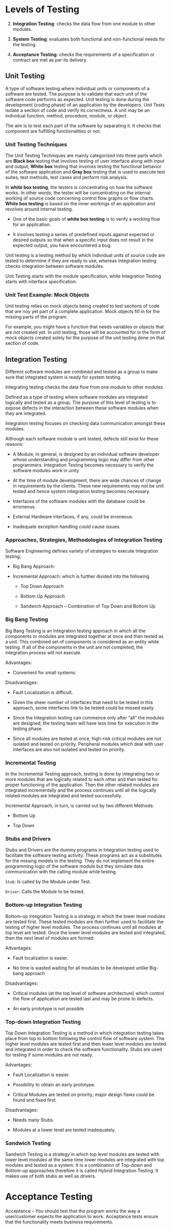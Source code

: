 # Levels of Testing



2. **Integration Testing**: checks the data flow from one module to other modules.

3. **System Testing**: evaluates both functional and non-functional needs for the testing.

4. **Acceptance Testing**: checks the requirements of a specification or contract are met as per its delivery.

## Unit Testing

A type of software testing where individual units or components of a software are tested. The purpose is to validate that each unit of the software code performs as expected. Unit testing is done during the development (coding phase) of an application by the developers. Unit Tests isolate a section of code and verify its correctness. A unit may be an individual function, method, procedure, module, or object.

The aim is to test each part of the software by separating it. It checks that component are fulfilling functionalities or not.

### Unit Testing Techniques

The Unit Testing Techniques are mainly categorized into three parts which are **Black box** testing that involves testing of user interface along with input and output, **White box** testing that involves testing the functional behavior of the software application and **Gray box** testing that is used to execute test suites, test methods, test cases and perform risk analysis.

In **white box testing**, the testers is concentrating on how the software works. In other words, the tester will be concentrating on the internal working of source code concerning control flow graphs or flow charts. **White box testing** is based on the inner workings of an application and revolves around internal testing. 

* One of the basic goals of **white box testing** is to verify a working flow for an application.

* It involves testing a series of predefined inputs against expected or desired outputs so that when a specific input does not result in the expected output, you have encountered a bug.

Unit testing is a testing method by which individual units of source code are tested to determine if they are ready to use, whereas Integration testing checks integration between software modules.

Unit Testing starts with the module specification, while Integration Testing starts with interface specification.

### Unit Test Example: Mock Objects

Unit testing relies on mock objects being created to test sections of code that are noy yet part of a complete application. Mock objects fill in for the missing parts of the program.

For example, you might have a function that needs variables or objects that are not created yet. In unit testing, those will be accounted for in the form of mock objects created solely for the purpose of the unit testing done on that section of code.

## Integration Testing

Different software modules are combined and tested as a group to make sure that integrated system is ready for system testing.

Integrating testing checks the data flow from one module to other modules.

Defined as a type of testing where software modules are integrated logically and tested as a group. The purpose of this level of testing is to expose defects in the interaction between these software modules when they are integrated.

Integration testing focuses on checking data communication amongst these modules.

Although each software module is unit tested, defects still exist for these reasons:

* A Module, in general, is designed by an individual software developer whose understanding and programming logic may differ from other programmers. Integration Testing becomes necessary to verify the software modules work in unity

* At the time of module development, there are wide chances of change in requirements by the clients. These new requirements may not be unit tested and hence system integration testing becomes necessary.

* Interfaces of the software modules with the database could be erroneous.

* External Hardware interfaces, if any, could be erroneous.

* Inadequate exception handling could cause issues.

### Approaches, Strategies, Methodologies of Integration Testing

Software Engineering defines variety of strategies to execute Integration testing:

* Big Bang Approach:

* Incremental Approach: which is further divided into the following

    * Top Down Approach

    * Bottom Up Approach

    * Sandwich Approach – Combination of Top Down and Bottom Up

### Big Bang Testing

Big Bang Testing is an Integration testing approach in which all the components or modules are integrated together at once and then tested as a unit. This combined set of components is considered as an entity while testing. If all of the components in the unit are not completed, the integration process will not execute.

Advantages:

* Convenient for small systems.

Disadvantages:

* Fault Localization is difficult.

* Given the sheer number of interfaces that need to be tested in this approach, some interfaces link to be tested could be missed easily.

* Since the Integration testing can commence only after “all” the modules are designed, the testing team will have less time for execution in the testing phase.

* Since all modules are tested at once, high-risk critical modules are not isolated and tested on priority. Peripheral modules which deal with user interfaces are also not isolated and tested on priority.

### Incremental Testing

In the Incremental Testing approach, testing is done by integrating two or more modules that are logically related to each other and then tested for proper functioning of the application. Then the other related modules are integrated incrementally and the process continues until all the logically related modules are integrated and tested successfully.

Incremental Approach, in turn, is carried out by two different Methods:

* Bottom Up

* Top Down

### Stubs and Drivers

Stubs and Drivers are the dummy programs in Integration testing used to facilitate the software testing activity. These programs act as a substitutes for the missing models in the testing. They do not implement the entire programming logic of the software module but they simulate data communication with the calling module while testing.

`Stub`: Is called by the Module under Test.

`Driver`: Calls the Module to be tested.

### Bottom-up Integration Testing

Bottom-up Integration Testing is a strategy in which the lower level modules are tested first. These tested modules are then further used to facilitate the testing of higher level modules. The process continues until all modules at top level are tested. Once the lower level modules are tested and integrated, then the next level of modules are formed.

Advantages:

* Fault localization is easier.

* No time is wasted waiting for all modules to be developed unlike Big-bang approach

Disadvantages:

* Critical modules (at the top level of software architecture) which control the flow of application are tested last and may be prone to defects.

* An early prototype is not possible

### Top-down Integration Testing

Top Down Integration Testing is a method in which integration testing takes place from top to bottom following the control flow of software system. The higher level modules are tested first and then lower level modules are tested and integrated in order to check the software functionality. Stubs are used for testing if some modules are not ready.

Advantages:

* Fault Localization is easier.

* Possibility to obtain an early prototype.

* Critical Modules are tested on priority; major design flaws could be found and fixed first.

Disadvantages:

* Needs many Stubs.

* Modules at a lower level are tested inadequately.

### Sandwich Testing

Sandwich Testing is a strategy in which top level modules are tested with lower level modules at the same time lower modules are integrated with top modules and tested as a system. It is a combination of Top-down and Bottom-up approaches therefore it is called Hybrid Integration Testing. It makes use of both stubs as well as drivers.

# Acceptance Testing
Acceptance – You should test that the program works the way a user/customer expects the application to work. Acceptance tests ensure that the functionality meets business requirements.
